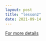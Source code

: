 ```yaml
---
layout: post
title: "lesson2"
date: 2021-09-14
---
```


[For more details](https://github.com/ColeFang/NeuCS5520_projects/blob/ph-pages/documents/lesson1.2.doc?raw=true)
